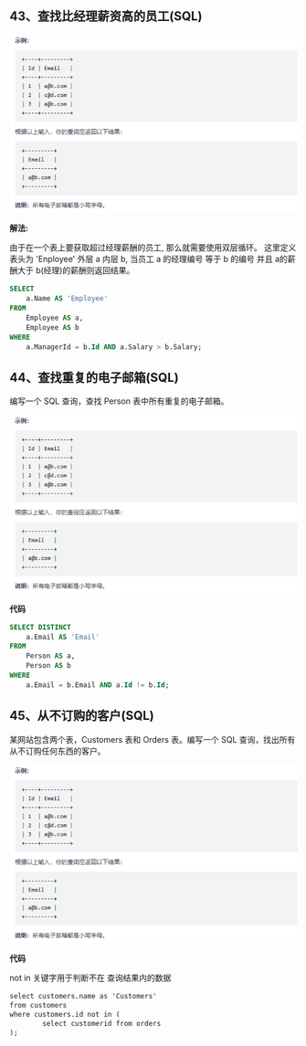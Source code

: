 ## 43、查找比经理薪资高的员工(SQL)

![img](img/clipboard-16354244471291.png)

**解法:**

由于在一个表上要获取超过经理薪酬的员工, 那么就需要使用双层循环。 这里定义表头为 'Enployee' 外层 a 内层 b, 当员工 a 的经理编号 等于 b 的编号 并且 a的薪酬大于 b(经理)的薪酬则返回结果。

```sql
SELECT 
    a.Name AS 'Employee'
FROM
    Employee AS a,
    Employee AS b
WHERE
    a.ManagerId = b.Id AND a.Salary > b.Salary;
```





## 44、查找重复的电子邮箱(SQL)

 编写一个 SQL 查询，查找 Person 表中所有重复的电子邮箱。

![img](img/clipboard-16354244471291.png)

**代码**

```sql
SELECT DISTINCT 
    a.Email AS 'Email' 
FROM 
    Person AS a,
    Person AS b
WHERE 
    a.Email = b.Email AND a.Id != b.Id;
```





## 45、从不订购的客户(SQL)

某网站包含两个表，Customers 表和 Orders 表。编写一个 SQL 查询，找出所有从不订购任何东西的客户。

![img](img/clipboard-16354244471291.png)

**代码**

not in 关键字用于判断不在 查询结果内的数据

```
select customers.name as 'Customers' 
from customers 
where customers.id not in (  
		select customerid from orders 
);
```



